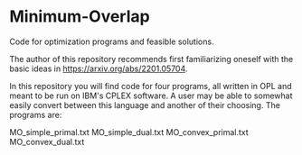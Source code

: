 # Minimum-Overlap
Code for optimization programs and feasible solutions.

The author of this repository recommends first familiarizing oneself with the basic ideas in https://arxiv.org/abs/2201.05704. 

In this repository you will find code for four programs, all written in OPL and meant to be run on IBM's CPLEX software. A user may be able to somewhat easily convert between this language and another of their choosing. The programs are:

MO_simple_primal.txt
MO_simple_dual.txt
MO_convex_primal.txt
MO_convex_dual.txt




